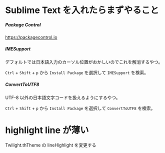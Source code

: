 # Sublime Text を入れたらまずやること

##### Package Control

https://packagecontrol.io

##### IMESupport

デフォルトでは日本語入力のカーソル位置がおかしいのでこれを解消するやつ。

`Ctrl` + `Shift` + `p` から `Install Package` を選択して `IMESupport` を検索。

##### ConvertToUTF8

UTF-8 以外の日本語文字コードを扱えるようにするやつ。

`Ctrl` + `Shift` + `p` から `Install Package` を選択して `ConvertToUTF8` を検索。

# highlight line が薄い

Twilight.thTheme の lineHighlight を変更する


